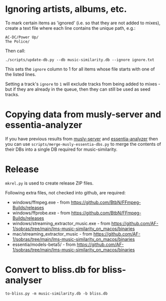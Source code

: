 # Ignoring artists, albums, etc.

To mark certain items as 'ignored' (i.e. so that they are not added to mixes),
create a text file where each line contains the unique path, e.g.:

```
AC-DC/Power Up/
The Police/
```

Then call:

```
./scripts/update-db.py --db music-similarity.db --ignore ignore.txt
```

This sets the `ignore` column to 1 for all items whose file starts with one of
the listed lines.

Setting a track's `ignore` to `1` will exclude tracks from being added to
mixes - but if they are already in the queue, then they can still be used as
seed tracks.


# Copying data from musly-server and essentia-analyzer

If you have previous results from [musly-server](https://github.com/CDrummond/musly-server)
and [essentia-analyzer](https://github.com/CDrummond/essentia-analyzer) then you
can use `scripts/merge-musly-essentia-dbs.py` to merge the contents of their DBs into a
single DB required for music-similarity.


# Release

`mkrel.py` is used to create release ZIP files.

Following extra files, not checked into github, are required:
- windows/ffmpeg.exe - from https://github.com/BtbN/FFmpeg-Builds/releases
- windows/ffprobe.exe - from https://github.com/BtbN/FFmpeg-Builds/releases
- windows/streaming_extractor_music.exe - from https://github.com/AF-1/sobras/tree/main/lms-music-similarity_on_macos/binaries
- mac/streaming_extractor_music - from https://github.com/AF-1/sobras/tree/main/lms-music-similarity_on_macos/binaries
- essentia/models-beta5/ - from https://github.com/AF-1/sobras/tree/main/lms-music-similarity_on_macos/binaries


# Convert to bliss.db for bliss-analyser

`to-bliss.py -m music-similarity.db -b bliss.db`
